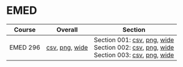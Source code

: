 # EMED

| Course | Overall | Section |
| ------ | ------- | ------- |
| EMED 296 | [csv](https://github.com/UCSD-Historical-Enrollment-Data/2025Fall/blob/main/overall/EMED%20296.csv), [png](https://raw.githubusercontent.com/UCSD-Historical-Enrollment-Data/2025Fall/main/plot_overall/EMED%20296.png), [wide](https://raw.githubusercontent.com/UCSD-Historical-Enrollment-Data/2025Fall/main/plot_overall_wide/EMED%20296.png) | Section 001: [csv](https://github.com/UCSD-Historical-Enrollment-Data/2025Fall/blob/main/section/EMED%20296_001.csv), [png](https://raw.githubusercontent.com/UCSD-Historical-Enrollment-Data/2025Fall/main/plot_section/EMED%20296_001.png), [wide](https://raw.githubusercontent.com/UCSD-Historical-Enrollment-Data/2025Fall/main/plot_section_wide/EMED%20296_001.png)<br>Section 002: [csv](https://github.com/UCSD-Historical-Enrollment-Data/2025Fall/blob/main/section/EMED%20296_002.csv), [png](https://raw.githubusercontent.com/UCSD-Historical-Enrollment-Data/2025Fall/main/plot_section/EMED%20296_002.png), [wide](https://raw.githubusercontent.com/UCSD-Historical-Enrollment-Data/2025Fall/main/plot_section_wide/EMED%20296_002.png)<br>Section 003: [csv](https://github.com/UCSD-Historical-Enrollment-Data/2025Fall/blob/main/section/EMED%20296_003.csv), [png](https://raw.githubusercontent.com/UCSD-Historical-Enrollment-Data/2025Fall/main/plot_section/EMED%20296_003.png), [wide](https://raw.githubusercontent.com/UCSD-Historical-Enrollment-Data/2025Fall/main/plot_section_wide/EMED%20296_003.png) |

